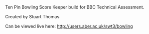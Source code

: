 Ten Pin Bowling Score Keeper build for BBC Technical Assessment.

Created by Stuart Thomas

Can be viewed live here: http://users.aber.ac.uk/swt3/bowling
